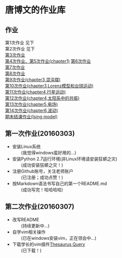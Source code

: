 # **唐博文的作业库**  
## 作业
第1次作业 见下  
第2次作业 见下  
[第3次作业](https://github.com/tangbw/computational_physics_whu/blob/master/%E7%AC%AC%E4%B8%89%E6%AC%A1%E4%BD%9C%E4%B8%9A.md)  
[第4次作业、第5次作业(chapter1)](https://github.com/tangbw/computational_physics_whu/blob/master/README(ch1_homework).md)  
[第6次作业](https://github.com/tangbw/computational_physics_whu/blob/master/%E7%AC%AC%E5%85%AD%E6%AC%A1%E4%BD%9C%E4%B8%9A.md)  
[第7次作业](https://github.com/tangbw/computational_physics_whu/blob/master/%E7%AC%AC%E4%B8%83%E6%AC%A1%E4%BD%9C%E4%B8%9A.md)  
[第8次作业](https://github.com/tangbw/computational_physics_whu/blob/master/%E7%AC%AC%E5%85%AB%E6%AC%A1%E4%BD%9C%E4%B8%9A.md)  
[第9次作业(chapter3,混沌摆)](https://www.zybuluo.com/mdeditor#414618)  
[第10次作业(chapter3,Lorenz模型和台球运动)](https://www.zybuluo.com/mdeditor#414653)    
[第11次作业(chapter4,行星运动)](https://www.zybuluo.com/cyy652415049/note/363775)  
[第12次作业(chapter4,太阳系中的共振)](https://www.zybuluo.com/cyy652415049/note/378419)  
[第13次作业(chapter5,电场)](https://www.zybuluo.com/cyy652415049/note/387438)   
[第14次作业(chapter6,波动)](https://www.zybuluo.com/cyy652415049/note/394970)  
[期末结课作业(Ising model)](https://github.com/ChenYangyao/computationalphysics_N2013301020169/blob/master/Final_Project_Monte_Carlo/M_C_Ising_Model/Computation_Ising_Model.pdf)
  
  


## 第一次作业(20160303)
* 安装Linux系统  
　　(我觉得windows蛮好用的...)
* 安装Python 2.7运行环境(非Linux环境请安装狂蟒之灾)  
　　(成功安装狂蟒之灾！)
*  注册Github账号，关注老师账户  
　　(已注册；成功点赞！)
*  按Markdown语法书写自己的第一个README.md  
　　(成功写完！哈哈哈哈)

## 第二次作业(20160307)
* 改写README  
　　(持续更新中...)  
* 自学vim相关操作  
　　(已在windows安装vim，正在领会中...)
* 下载学长的vim插件[Thesaurus Query](https://github.com/Ron89/thesaurus_query.vim)  
　　(已下载！)

